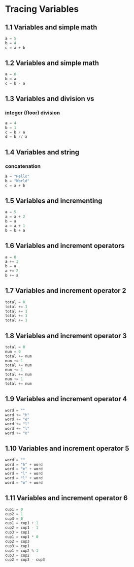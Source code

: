 # Tracing Variables

## 1.1 Variables and simple math
```python
a = 5
b = 4
c = a + b
```

## 1.2 Variables and simple math
```python
a = 8
b = a
c = b - a
```

## 1.3 Variables and division vs 
### integer (floor) division
```python
a = 4
b = 1
c = b / a
d = b // a
```



## 1.4 Variables and string 
### concatenation
```python
a = "Hello"
b = "World"
c = a + b
```


## 1.5 Variables and incrementing
```python
a = 5
a = a + 2
b = a
a = a + 1
b = b + a
```

## 1.6 Variables and increment operators
```python
a = 8
a += 3
b = a
a += 2
b += a
```

## 1.7 Variables and increment operator 2
```python
total = 0
total += 1
total += 1
total += 1
total += 1
```

## 1.8 Variables and increment operator 3
```python
total = 0
num = 0
total += num
num += 1
total += num
num += 1
total += num
num += 1
total += num
```

## 1.9 Variables and increment operator 4
```python
word = ""
word += "h"
word += "e"
word += "l"
word += "l"
word += "o"
```

## 1.10 Variables and increment operator 5
```python
word = ""
word = "h" + word
word = "e" + word
word = "l" + word
word = "l" + word
word = "o" + word
```

## 1.11 Variables and increment operator 6 
```python
cup1 = 0
cup2 = 1
cup3 = 0
cup1 = cup1 + 1
cup2 = cup1 - 1
cup3 = cup1
cup1 = cup1 * 0
cup2 = cup3
cup3 = cup1
cup1 = cup2 % 1
cup3 = cup2
cup2 = cup3 - cup3
```
